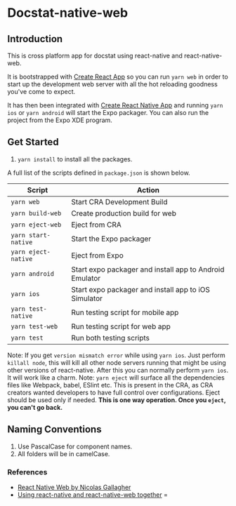 # Docstat-native-web

## Introduction

This is cross platform app for docstat using react-native and react-native-web.

It is bootstrapped with [Create React App](https://github.com/facebook/create-react-app) so you can run `yarn web` in order to start up the development web server with all the hot reloading goodness you've come to expect.

It has then been integrated with [Create React Native App](https://github.com/react-community/create-react-native-app) and running `yarn ios` or `yarn android` will start the Expo packager. You can also run the project from the Expo XDE program.


## Get Started

1. `yarn install` to install all the packages.

A full list of the scripts defined in `package.json` is shown below.

| Script              | Action                                                  |
|---------------------|---------------------------------------------------------|
| `yarn web`          | Start CRA Development Build                             |
| `yarn build-web`    | Create production build for web                         |
| `yarn eject-web`    | Eject from CRA                                          |
| `yarn start-native` | Start the Expo packager                                 |
| `yarn eject-native` | Eject from Expo                                         |
| `yarn android`      | Start expo packager and install app to Android Emulator |
| `yarn ios`          | Start expo packager and install app to iOS Simulator    |
| `yarn test-native`  | Run testing script for mobile app                       |
| `yarn test-web`     | Run testing script for web app                          |
| `yarn test`         | Run both testing scripts                                |

Note: If you get `version mismatch error` while using `yarn ios`. Just perform `killall node`, this will kill all other node servers running that might be using other versions
of react-native. After this you can normally perform `yarn ios`. It will work like a charm.
Note: `yarn eject` will surface all the dependencies files like Webpack, babel, ESlint etc. This is present in the CRA, as CRA creators wanted developers to have full control over configurations. Eject should be used only if needed. **This is one way operation. Once you `eject`, you can't go back.**

## Naming Conventions
1. Use PascalCase for component names.
2. All folders will be in camelCase.

### References

- [React Native Web by Nicolas Gallagher](https://github.com/necolas)
- [Using react-native and react-native-web together](https://medium.com/@yannickdot/write-once-run-anywhere-with-create-react-native-app-and-react-native-web-ad40db63eed0) =
